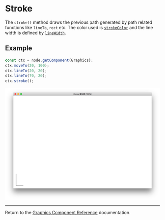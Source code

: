 # Stroke

The `stroke()` method draws the previous path generated by path related functions like `lineTo`, `rect` etc. The color used is [`strokeColor`](./strokeColor.md) and the line width is defined by [`lineWidth`](./lineWidth.md).

## Example

```ts
const ctx = node.getComponent(Graphics);
ctx.moveTo(20, 100);
ctx.lineTo(20, 20);
ctx.lineTo(70, 20);
ctx.stroke();
```

<a href="stroke.png"><img src="./stroke.png"></a>

<hr>

Return to the [Graphics Component Reference](../graphics.md) documentation.
